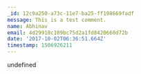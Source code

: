 ```yaml
---
_id: 12c9a250-a73c-11e7-ba25-ff198669fadf
message: This is a test comment.
name: Abhinav
email: 4d29918c109bc75d2a1fd8420660d72b
date: '2017-10-02T06:36:51.664Z'
timestamp: 1506926211
---
```

undefined
